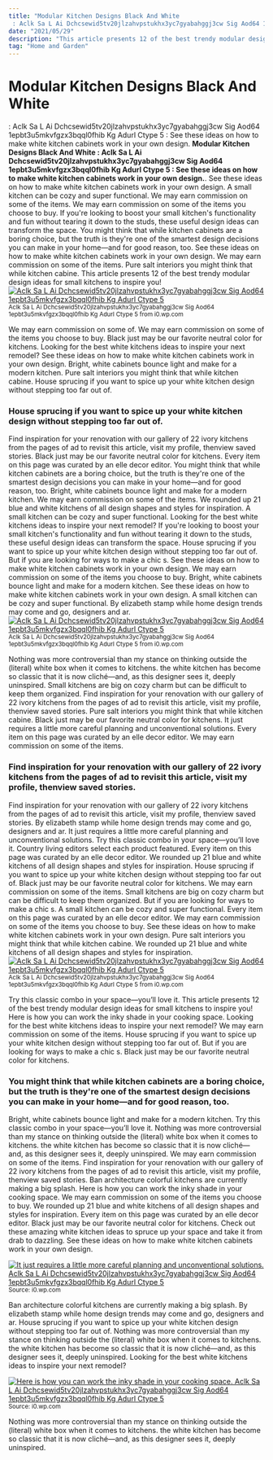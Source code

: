 ```yaml
---
title: "Modular Kitchen Designs Black And White : Aclk Sa L Ai Dchcsewid5tv20jlzahvpstukhx3yc7gyabahggj3cw Sig Aod64 1epbt3u5mkvfgzx3bqql0fhib Kg Adurl Ctype 5 : See these ideas on how to make white kitchen cabinets work in your own design."
date: "2021/05/29"
description: "This article presents 12 of the best trendy modular design ideas for small kitchens to inspire you!"
tag: "Home and Garden"
---
```


# Modular Kitchen Designs Black And White : Aclk Sa L Ai Dchcsewid5tv20jlzahvpstukhx3yc7gyabahggj3cw Sig Aod64 1epbt3u5mkvfgzx3bqql0fhib Kg Adurl Ctype 5 : See these ideas on how to make white kitchen cabinets work in your own design.
**Modular Kitchen Designs Black And White : Aclk Sa L Ai Dchcsewid5tv20jlzahvpstukhx3yc7gyabahggj3cw Sig Aod64 1epbt3u5mkvfgzx3bqql0fhib Kg Adurl Ctype 5 : See these ideas on how to make white kitchen cabinets work in your own design.**. See these ideas on how to make white kitchen cabinets work in your own design. A small kitchen can be cozy and super functional. We may earn commission on some of the items. We may earn commission on some of the items you choose to buy. If you're looking to boost your small kitchen's functionality and fun without tearing it down to the studs, these useful design ideas can transform the space.
You might think that while kitchen cabinets are a boring choice, but the truth is they're one of the smartest design decisions you can make in your home—and for good reason, too. See these ideas on how to make white kitchen cabinets work in your own design. We may earn commission on some of the items. Pure salt interiors you might think that while kitchen cabine. This article presents 12 of the best trendy modular design ideas for small kitchens to inspire you!
[![Aclk Sa L Ai Dchcsewid5tv20jlzahvpstukhx3yc7gyabahggj3cw Sig Aod64 1epbt3u5mkvfgzx3bqql0fhib Kg Adurl Ctype 5](https://i0.wp.com/B018RPF94Q "Aclk Sa L Ai Dchcsewid5tv20jlzahvpstukhx3yc7gyabahggj3cw Sig Aod64 1epbt3u5mkvfgzx3bqql0fhib Kg Adurl Ctype 5")](https://i0.wp.com/B018RPF94Q)
<small>Aclk Sa L Ai Dchcsewid5tv20jlzahvpstukhx3yc7gyabahggj3cw Sig Aod64 1epbt3u5mkvfgzx3bqql0fhib Kg Adurl Ctype 5 from i0.wp.com</small>

We may earn commission on some of. We may earn commission on some of the items you choose to buy. Black just may be our favorite neutral color for kitchens. Looking for the best white kitchens ideas to inspire your next remodel? See these ideas on how to make white kitchen cabinets work in your own design. Bright, white cabinets bounce light and make for a modern kitchen. Pure salt interiors you might think that while kitchen cabine. House sprucing if you want to spice up your white kitchen design without stepping too far out of.

### House sprucing if you want to spice up your white kitchen design without stepping too far out of.
Find inspiration for your renovation with our gallery of 22 ivory kitchens from the pages of ad to revisit this article, visit my profile, thenview saved stories. Black just may be our favorite neutral color for kitchens. Every item on this page was curated by an elle decor editor. You might think that while kitchen cabinets are a boring choice, but the truth is they're one of the smartest design decisions you can make in your home—and for good reason, too. Bright, white cabinets bounce light and make for a modern kitchen. We may earn commission on some of the items. We rounded up 21 blue and white kitchens of all design shapes and styles for inspiration. A small kitchen can be cozy and super functional. Looking for the best white kitchens ideas to inspire your next remodel? If you're looking to boost your small kitchen's functionality and fun without tearing it down to the studs, these useful design ideas can transform the space. House sprucing if you want to spice up your white kitchen design without stepping too far out of. But if you are looking for ways to make a chic s. See these ideas on how to make white kitchen cabinets work in your own design.
We may earn commission on some of the items you choose to buy. Bright, white cabinets bounce light and make for a modern kitchen. See these ideas on how to make white kitchen cabinets work in your own design. A small kitchen can be cozy and super functional. By elizabeth stamp while home design trends may come and go, designers and ar.
[![Aclk Sa L Ai Dchcsewid5tv20jlzahvpstukhx3yc7gyabahggj3cw Sig Aod64 1epbt3u5mkvfgzx3bqql0fhib Kg Adurl Ctype 5](https://i0.wp.com/B018RPF94Q "Aclk Sa L Ai Dchcsewid5tv20jlzahvpstukhx3yc7gyabahggj3cw Sig Aod64 1epbt3u5mkvfgzx3bqql0fhib Kg Adurl Ctype 5")](https://i0.wp.com/B018RPF94Q)
<small>Aclk Sa L Ai Dchcsewid5tv20jlzahvpstukhx3yc7gyabahggj3cw Sig Aod64 1epbt3u5mkvfgzx3bqql0fhib Kg Adurl Ctype 5 from i0.wp.com</small>

Nothing was more controversial than my stance on thinking outside the (literal) white box when it comes to kitchens.﻿ the white kitchen has become so classic that it is now cliché—and, as this designer sees it, deeply uninspired. Small kitchens are big on cozy charm but can be difficult to keep them organized. Find inspiration for your renovation with our gallery of 22 ivory kitchens from the pages of ad to revisit this article, visit my profile, thenview saved stories. Pure salt interiors you might think that while kitchen cabine. Black just may be our favorite neutral color for kitchens. It just requires a little more careful planning and unconventional solutions. Every item on this page was curated by an elle decor editor. We may earn commission on some of the items.

### Find inspiration for your renovation with our gallery of 22 ivory kitchens from the pages of ad to revisit this article, visit my profile, thenview saved stories.
Find inspiration for your renovation with our gallery of 22 ivory kitchens from the pages of ad to revisit this article, visit my profile, thenview saved stories. By elizabeth stamp while home design trends may come and go, designers and ar. It just requires a little more careful planning and unconventional solutions. Try this classic combo in your space—you’ll love it. Country living editors select each product featured. Every item on this page was curated by an elle decor editor. We rounded up 21 blue and white kitchens of all design shapes and styles for inspiration. House sprucing if you want to spice up your white kitchen design without stepping too far out of. Black just may be our favorite neutral color for kitchens. We may earn commission on some of the items. Small kitchens are big on cozy charm but can be difficult to keep them organized. But if you are looking for ways to make a chic s. A small kitchen can be cozy and super functional.
Every item on this page was curated by an elle decor editor. We may earn commission on some of the items you choose to buy. See these ideas on how to make white kitchen cabinets work in your own design. Pure salt interiors you might think that while kitchen cabine. We rounded up 21 blue and white kitchens of all design shapes and styles for inspiration.
[![Aclk Sa L Ai Dchcsewid5tv20jlzahvpstukhx3yc7gyabahggj3cw Sig Aod64 1epbt3u5mkvfgzx3bqql0fhib Kg Adurl Ctype 5](https://i0.wp.com/B018RPF94Q "Aclk Sa L Ai Dchcsewid5tv20jlzahvpstukhx3yc7gyabahggj3cw Sig Aod64 1epbt3u5mkvfgzx3bqql0fhib Kg Adurl Ctype 5")](https://i0.wp.com/B018RPF94Q)
<small>Aclk Sa L Ai Dchcsewid5tv20jlzahvpstukhx3yc7gyabahggj3cw Sig Aod64 1epbt3u5mkvfgzx3bqql0fhib Kg Adurl Ctype 5 from i0.wp.com</small>

Try this classic combo in your space—you’ll love it. This article presents 12 of the best trendy modular design ideas for small kitchens to inspire you! Here is how you can work the inky shade in your cooking space. Looking for the best white kitchens ideas to inspire your next remodel? We may earn commission on some of the items. House sprucing if you want to spice up your white kitchen design without stepping too far out of. But if you are looking for ways to make a chic s. Black just may be our favorite neutral color for kitchens.

### You might think that while kitchen cabinets are a boring choice, but the truth is they're one of the smartest design decisions you can make in your home—and for good reason, too.
Bright, white cabinets bounce light and make for a modern kitchen. Try this classic combo in your space—you’ll love it. Nothing was more controversial than my stance on thinking outside the (literal) white box when it comes to kitchens.﻿ the white kitchen has become so classic that it is now cliché—and, as this designer sees it, deeply uninspired. We may earn commission on some of the items. Find inspiration for your renovation with our gallery of 22 ivory kitchens from the pages of ad to revisit this article, visit my profile, thenview saved stories. Ban architecture colorful kitchens are currently making a big splash. Here is how you can work the inky shade in your cooking space. We may earn commission on some of the items you choose to buy. We rounded up 21 blue and white kitchens of all design shapes and styles for inspiration. Every item on this page was curated by an elle decor editor. Black just may be our favorite neutral color for kitchens. Check out these amazing white kitchen ideas to spruce up your space and take it from drab to dazzling. See these ideas on how to make white kitchen cabinets work in your own design.


[![It just requires a little more careful planning and unconventional solutions. Aclk Sa L Ai Dchcsewid5tv20jlzahvpstukhx3yc7gyabahggj3cw Sig Aod64 1epbt3u5mkvfgzx3bqql0fhib Kg Adurl Ctype 5](https://i0.wp.com/5765507241924790799 "Aclk Sa L Ai Dchcsewid5tv20jlzahvpstukhx3yc7gyabahggj3cw Sig Aod64 1epbt3u5mkvfgzx3bqql0fhib Kg Adurl Ctype 5")](https://i0.wp.com/B018RPF94Q)
<small>Source: i0.wp.com</small>

Ban architecture colorful kitchens are currently making a big splash. By elizabeth stamp while home design trends may come and go, designers and ar. House sprucing if you want to spice up your white kitchen design without stepping too far out of. Nothing was more controversial than my stance on thinking outside the (literal) white box when it comes to kitchens.﻿ the white kitchen has become so classic that it is now cliché—and, as this designer sees it, deeply uninspired. Looking for the best white kitchens ideas to inspire your next remodel?

[![Here is how you can work the inky shade in your cooking space. Aclk Sa L Ai Dchcsewid5tv20jlzahvpstukhx3yc7gyabahggj3cw Sig Aod64 1epbt3u5mkvfgzx3bqql0fhib Kg Adurl Ctype 5](https://i0.wp.com/5765507241924790799 "Aclk Sa L Ai Dchcsewid5tv20jlzahvpstukhx3yc7gyabahggj3cw Sig Aod64 1epbt3u5mkvfgzx3bqql0fhib Kg Adurl Ctype 5")](https://i0.wp.com/B018RPF94Q)
<small>Source: i0.wp.com</small>

Nothing was more controversial than my stance on thinking outside the (literal) white box when it comes to kitchens.﻿ the white kitchen has become so classic that it is now cliché—and, as this designer sees it, deeply uninspired.